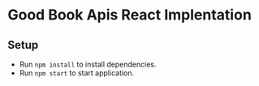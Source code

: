 # Good Book Apis React Implentation

## Setup
* Run `npm install` to install dependencies.
* Run `npm start` to start application.